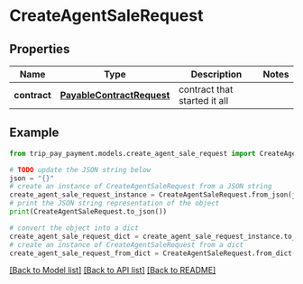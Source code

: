 # CreateAgentSaleRequest


## Properties

Name | Type | Description | Notes
------------ | ------------- | ------------- | -------------
**contract** | [**PayableContractRequest**](PayableContractRequest.md) | contract that started it all | 

## Example

```python
from trip_pay_payment.models.create_agent_sale_request import CreateAgentSaleRequest

# TODO update the JSON string below
json = "{}"
# create an instance of CreateAgentSaleRequest from a JSON string
create_agent_sale_request_instance = CreateAgentSaleRequest.from_json(json)
# print the JSON string representation of the object
print(CreateAgentSaleRequest.to_json())

# convert the object into a dict
create_agent_sale_request_dict = create_agent_sale_request_instance.to_dict()
# create an instance of CreateAgentSaleRequest from a dict
create_agent_sale_request_from_dict = CreateAgentSaleRequest.from_dict(create_agent_sale_request_dict)
```
[[Back to Model list]](../README.md#documentation-for-models) [[Back to API list]](../README.md#documentation-for-api-endpoints) [[Back to README]](../README.md)


